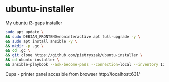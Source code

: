 # ubuntu-installer
My ubuntu i3-gaps installer

```bash
sudo apt update \
&& sudo DEBIAN_FRONTEND=noninteractive apt full-upgrade -y \
&& sudo apt install ansible -y \
&& mkdir -p .gc \
&& cd .gc \
&& git clone https://github.com/pietryszak/ubuntu-installer \
&& cd ubuntu-installer \
&& ansible-playbook --ask-become-pass --connection=local --inventory 127.0.0.1, playbook.yml
```

Cups - printer panel accesible from browser
http://localhost:631/ 
